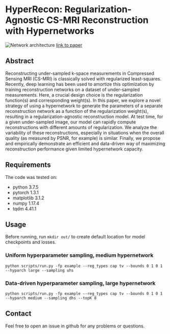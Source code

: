 # HyperRecon: Regularization-Agnostic CS-MRI Reconstruction with Hypernetworks
![Network architecture](figs/Hypernet_Arch_v5.png)
[link to paper](https://arxiv.org/abs/2101.02194)

## Abstract
Reconstructing under-sampled k-space measurements in Compressed Sensing MRI (CS-MRI) is classically solved with regularized least-squares. Recently, deep learning has been used to amortize this optimization by training reconstruction networks on a dataset of under-sampled measurements. 
Here, a crucial design choice is the regularization function(s) and corresponding weight(s). 
In this paper, we explore a novel strategy of using a hypernetwork to generate the parameters of a separate reconstruction network as a function of the regularization weight(s), resulting in a regularization-agnostic reconstruction model. 
At test time, for a given under-sampled image, our model can rapidly compute reconstructions with different amounts of regularization. We analyze the variability of these reconstructions, especially in situations when the overall quality (as measured by PSNR, for example) is similar. Finally, we propose and empirically demonstrate an efficient and data-driven way of maximizing reconstruction performance given limited hypernetwork capacity.

## Requirements
The code was tested on:
- python 3.7.5
- pytorch 1.3.1
- matplotlib 3.1.2
- numpy 1.17.4
- tqdm 4.41.1

## Usage
Before running, run `mkdir out/` to create default location for model checkpoints and losses.
### Uniform hyperparameter sampling, medium hypernetwork 

    python scripts/run.py -fp example --reg_types cap tv --bounds 0 1 0 1 --hyparch large --sampling uhs

### Data-driven hyperparameter sampling, large hypernetwork 

    python scripts/run.py -fp example --reg_types cap tv --bounds 0 1 0 1 --hyparch medium --sampling dhs --topK 8

## Contact
Feel free to open an issue in github for any problems or questions.
